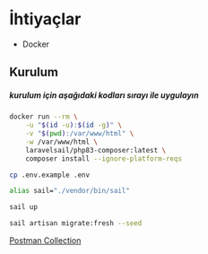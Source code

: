 # İhtiyaçlar 

- Docker 

## Kurulum 
##### kurulum için aşağıdaki kodları sırayı ile uygulayın

``` sh
docker run --rm \
    -u "$(id -u):$(id -g)" \
    -v "$(pwd):/var/www/html" \
    -w /var/www/html \
    laravelsail/php83-composer:latest \
    composer install --ignore-platform-reqs
```
``` sh
cp .env.example .env
```
``` sh
alias sail="./vendor/bin/sail"
```
``` sh
sail up
```
``` sh
sail artisan migrate:fresh --seed
```

[Postman Collection](./postman-collection.json)
